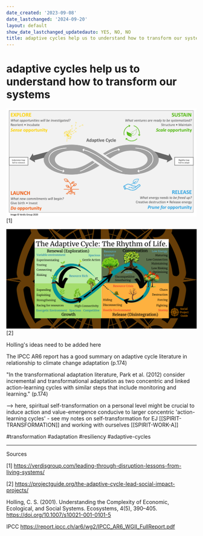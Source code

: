 ```yaml
---
date_created: '2023-09-08'
date_lastchanged: '2024-09-20'
layout: default
show_date_lastchanged_updatedauto: YES, NO, NO
title: adaptive cycles help us to understand how to transform our systems
---
```


# adaptive cycles help us to understand how to transform our systems

![](media/cleanshot_2024-04-09-at-20-30-15@2x.png)
[1]

![](media/Adaptive-Cycle-Environment.png)
[2]

Holling's ideas need to be added here

The IPCC AR6 report has a good summary on adaptive cycle literature in relationship to climate change adaptation (p.174)

"In the transformational adaptation literature, Park
et al. (2012) consider incremental and transformational adaptation
as two concentric and linked action-learning cycles with similar steps
that include monitoring and learning." (p.174)

--> here, spiritual self-transformation on a personal level might be crucial to induce action and value-emergence conducive to larger concentric 'action-learning cycles' - see my notes on self-transformation for EJ [[SPIRIT-TRANSFORMATION]] and working with ourselves [[SPIRIT-WORK-A]]

#transformation #adaptation #resiliency #adaptive-cycles
____________
Sources

[1] https://verdisgroup.com/leading-through-disruption-lessons-from-living-systems/

[2] https://projectguide.org/the-adaptive-cycle-lead-social-impact-projects/

Holling, C. S. (2001). Understanding the Complexity of Economic, Ecological, and Social Systems. Ecosystems, 4(5), 390–405. https://doi.org/10.1007/s10021-001-0101-5

IPCC https://report.ipcc.ch/ar6/wg2/IPCC_AR6_WGII_FullReport.pdf

